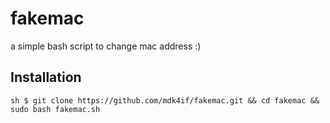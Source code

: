 # fakemac
a simple bash script to change mac address :)

## Installation
`
sh
$ git clone https://github.com/mdk4if/fakemac.git && cd fakemac && sudo bash fakemac.sh
`
